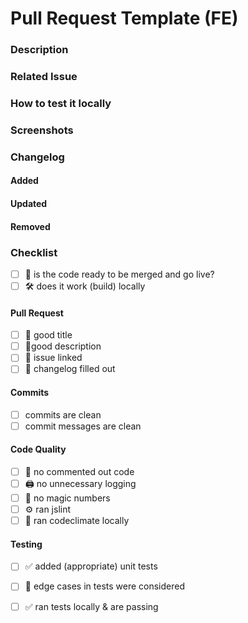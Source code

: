 # Pull Request Template \(FE\)



### Description

### Related Issue

### How to test it locally

### Screenshots

### Changelog

#### Added

#### Updated

#### Removed

### Checklist

* [ ] 🚀 is the code ready to be merged and go live?
* [ ] 🛠 does it work \(build\) locally

#### Pull Request

* [ ] 📰 good title
* [ ] 📝good description
* [ ] 🔖 issue linked
* [ ] 📖 changelog filled out

#### Commits

* [ ] commits are clean
* [ ] commit messages are clean

#### Code Quality

* [ ] 🚧 no commented out code
* [ ] 🖨 no unnecessary logging
* [ ] 🎱 no magic numbers
* [ ] ⚙️ ran jslint
* [ ] 🧰 ran codeclimate locally

#### Testing

* [ ] ✅ added \(appropriate\) unit tests
* [ ] 💢 edge cases in tests were considered
* [ ] ✅ ran tests locally & are passing

